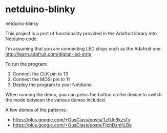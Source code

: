 netduino-blinky
===============

netduino-blinky

This project is a port of functionality provided in the Adafruit library into 
Netduino code. 

I'm assuming that you are connecting LED strips such as the Adafruit one:
http://learn.adafruit.com/digital-led-strip

To run the program:

1. Connect the CLK pin to 13
2. Connect the MOSI pin to 11
3. Deploy the program to your Netduino

When running the demo, you can press the button on the device to 
switch the mode between the various demos included.

A few demos of the patterns:

* https://plus.google.com/+GusClass/posts/TzfUe9kzsTx
* https://plus.google.com/+GusClass/posts/FiphDznHLBe
